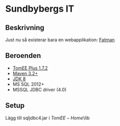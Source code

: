 # Sundbybergs IT

## Beskrivning
Just nu så existerar bara en webapplikation: [Fatman](http://www.sundbybergsit.com)

## Beroenden
- [TomEE Plus 1.7.2](http://openejb.apache.org/apache-tomee.html)
- [Maven 3.2+](https://maven.apache.org/)
- [JDK 8](http://www.oracle.com/technetwork/java/javase/downloads/jdk8-downloads-2133151.html)
- MS SQL 2012+
- MSSQL JDBC driver (4.0)

## Setup
Lägg till sqljdbc4.jar i $TomEE-Home$\lib

<!-- OBSOLETE
Ändra $TomEE-Home$\conf\tomee.xml:

<Resource id="AccountDataSource" type="DataSource">
  JdbcDriver com.microsoft.sqlserver.jdbc.SQLServerDriver
  JdbcUrl jdbc:sqlserver://127.0.0.1:1433;DatabaseName=accounts;selectMethod=cursor;sendStringParametersAsUnicode=false
  UserName *********
  Password *********
  JtaManaged true
</Resource>


<Resource id="FatmanDataSource" type="DataSource">
  JdbcDriver com.microsoft.sqlserver.jdbc.SQLServerDriver
  JdbcUrl jdbc:sqlserver://127.0.0.1:1433;DatabaseName=fatman;selectMethod=cursor;sendStringParametersAsUnicode=false
  UserName *********
  Password *********
  JtaManaged true
</Resource>

-->